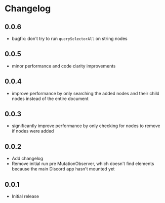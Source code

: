 # Changelog

## 0.0.6
- bugfix: don't try to run `querySelectorAll` on string nodes

## 0.0.5
- minor performance and code clarity improvements

## 0.0.4
- improve performance by only searching the added nodes and their child nodes instead of the entire document

## 0.0.3
- significantly improve performance by only checking for nodes to remove if nodes were added

## 0.0.2
- Add changelog
- Remove initial run pre MutationObserver, which doesn't find elements because the main Discord app hasn't mounted yet

## 0.0.1
- Initial release